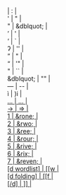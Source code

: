 <!DOCTYPE html>
</link><link> | </link>:<link> | <br>
' | &quot; | <br>
" | &dblquot; | <br>
&rsquo; | ' | <br>
&lsquo; | ` | <br>
&#x294; | '' | <br>
&rdquo; | " | <br>
&ldquo; | '" | <br>
&quot; | `` | <br>
&dblquot; | "" | <br>
&mdash; | -- | <br>
&igrave; | )i | <br>
<a href= | href= | <br>
&hellip; | ... | <br>
&rarr; | => | <br>
<overline>1</overline> | &rone; | <br>
<overline>2</overline> | &rwo; | <br>
<overline>3</overline> | &ree; | <br>
<overline>4</overline> | &rour; | <br>
<overline>5</overline> | &rive; | <br>
<overline>6</overline> | &rix; | <br>
<overline>7</overline> | &reven; | <br>
[d wordlist] | [[w | <br>
[d folding] | [[f | <br>
[/d] | ]] | <br>
